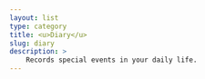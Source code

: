 ```yaml
---
layout: list
type: category
title: <u>Diary</u>
slug: diary
description: >
    Records special events in your daily life.
---
```



